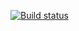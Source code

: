 [![Build status](https://ci.appveyor.com/api/projects/status/pg456oywjigy2gs4/branch/main?svg=true)](https://ci.appveyor.com/project/Lgvju/hw2-3patternstask1-auto-qa63/branch/main)
